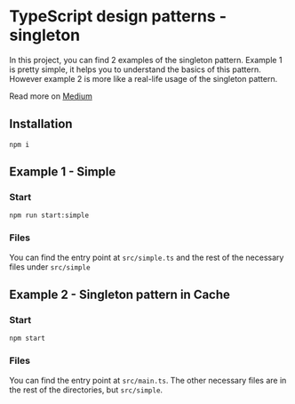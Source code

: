 # TypeScript design patterns - singleton

In this project, you can find 2 examples of the singleton pattern. Example 1 is pretty simple, it helps you to understand the basics of this pattern. However example 2 is more like a real-life usage of the singleton pattern.

Read more on [Medium](https://andyrum.medium.com/design-patterns-in-typescript-singleton-part-1-of-5-bd3742b46589)

## Installation

`npm i`

## Example 1 - Simple

### Start

`npm run start:simple`

### Files

You can find the entry point at `src/simple.ts` and the rest of the necessary files under `src/simple`

## Example 2 - Singleton pattern in Cache

### Start

`npm start`

### Files

You can find the entry point at `src/main.ts`. The other necessary files are in the rest of the directories, but `src/simple`.
